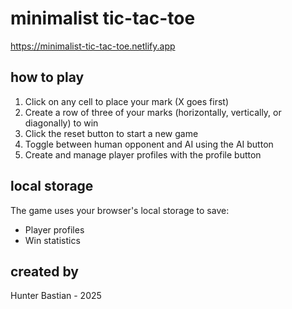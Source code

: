 # minimalist tic-tac-toe

https://minimalist-tic-tac-toe.netlify.app

## how to play

1. Click on any cell to place your mark (X goes first)
2. Create a row of three of your marks (horizontally, vertically, or diagonally) to win
3. Click the reset button to start a new game
4. Toggle between human opponent and AI using the AI button
5. Create and manage player profiles with the profile button

## local storage

The game uses your browser's local storage to save:
- Player profiles
- Win statistics

## created by

Hunter Bastian - 2025 
